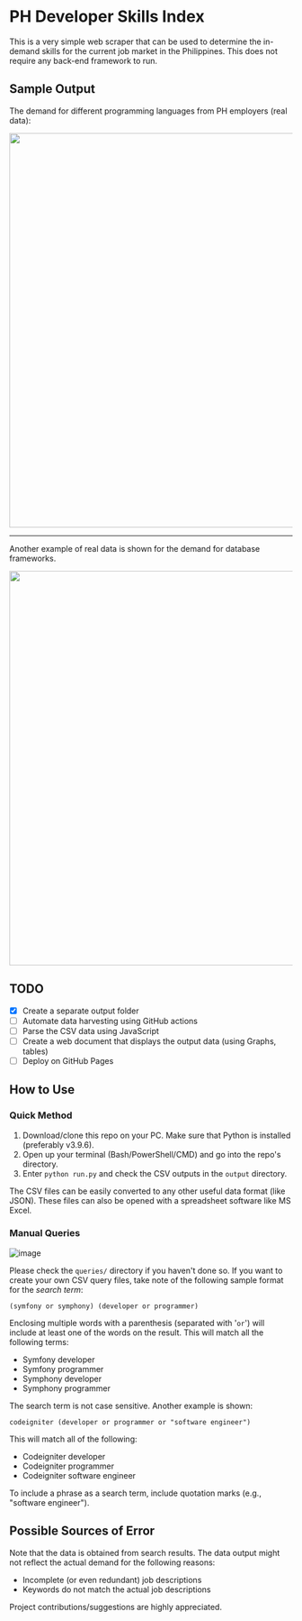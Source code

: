 # PH Developer Skills Index

This is a very simple web scraper that can be used to determine the in-demand 
skills for the current job market in the Philippines. This does not require any back-end framework to run.

## Sample Output

The demand for different programming languages from PH employers (real data):

<img src='https://user-images.githubusercontent.com/76241888/132360549-f6cbee91-799f-497b-94d7-cbab373b2298.png' width='700px'>

---

Another example of real data is shown for the demand for database frameworks.

<img src='https://user-images.githubusercontent.com/76241888/132358961-83ab05ec-eac9-4dd6-b1af-c6cdb5364bb4.png' width='700px'>

## TODO
- [x] Create a separate output folder
- [ ] Automate data harvesting using GitHub actions
- [ ] Parse the CSV data using JavaScript
- [ ] Create a web document that displays the output data (using Graphs, tables)
- [ ] Deploy on GitHub Pages

## How to Use
### Quick Method
1. Download/clone this repo on your PC. Make sure that Python is installed (preferably v3.9.6).
2. Open up your terminal (Bash/PowerShell/CMD) and go into the repo's directory.
3. Enter `python run.py` and check the CSV outputs in the `output` directory.

The CSV files can be easily converted to any other useful data format (like JSON).
These files can also be opened with a spreadsheet software like MS Excel.

### Manual Queries

![image](https://user-images.githubusercontent.com/76241888/133780613-0eb91835-66d6-4323-9afd-bc393a244235.png)

Please check  the `queries/` directory if you haven't done so. If you want to create your own CSV query files, take note of the following sample format for the *search term*:

```
(symfony or symphony) (developer or programmer)
```

Enclosing multiple words with a parenthesis (separated with '`or`') will include at least one of the words on the result. This will match all the following terms:

- Symfony developer
- Symfony programmer
- Symphony developer
- Symphony programmer

The search term is not case sensitive. Another example is shown:

```
codeigniter (developer or programmer or "software engineer")
```

This will match all of the following:

- Codeigniter developer
- Codeigniter programmer
- Codeigniter software engineer

To include a phrase as a search term, include quotation marks (e.g., "software engineer").

## Possible Sources of Error
Note that the data is obtained from search results.
The data output might not reflect the actual demand for the following reasons:
- Incomplete (or even redundant) job descriptions
- Keywords do not match the actual job descriptions

Project contributions/suggestions are highly appreciated.
